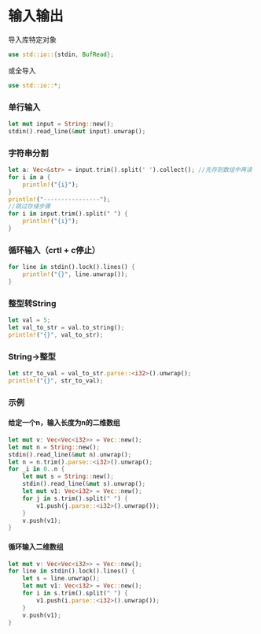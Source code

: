 # 输入输出
导入库特定对象
```rust
use std::io::{stdin, BufRead};
```
或全导入
```rust
use std::io::*;
```
### 单行输入
```rust
let mut input = String::new();
stdin().read_line(&mut input).unwrap();
```
### 字符串分割
```rust
let a: Vec<&str> = input.trim().split(' ').collect(); //先存到数组中再读
for i in a {
    println!("{i}");
}
println!("----------------");
//跳过存储步骤
for i in input.trim().split(" ") {
    println!("{i}");
}
```
### 循环输入（crtl + c停止）
```rust
for line in stdin().lock().lines() {
    println!("{}", line.unwrap());
}
```
### 整型转String
```rust
let val = 5;
let val_to_str = val.to_string();
println!("{}", val_to_str);
```
### String->整型
```rust
let str_to_val = val_to_str.parse::<i32>().unwrap();
println!("{}", str_to_val);
```
### 示例
#### 给定一个n，输入长度为n的二维数组
```rust
let mut v: Vec<Vec<i32>> = Vec::new();
let mut n = String::new();
stdin().read_line(&mut n).unwrap();
let n = n.trim().parse::<i32>().unwrap();
for _i in 0..n {
    let mut s = String::new();
    stdin().read_line(&mut s).unwrap();
    let mut v1: Vec<i32> = Vec::new();
    for j in s.trim().split(" ") {
        v1.push(j.parse::<i32>().unwrap());
    }
    v.push(v1);
}
```
#### 循环输入二维数组
```rust
let mut v: Vec<Vec<i32>> = Vec::new();
for line in stdin().lock().lines() {
    let s = line.unwrap();
    let mut v1: Vec<i32> = Vec::new();
    for i in s.trim().split(" ") {
        v1.push(i.parse::<i32>().unwrap());
    }
    v.push(v1);
}
```